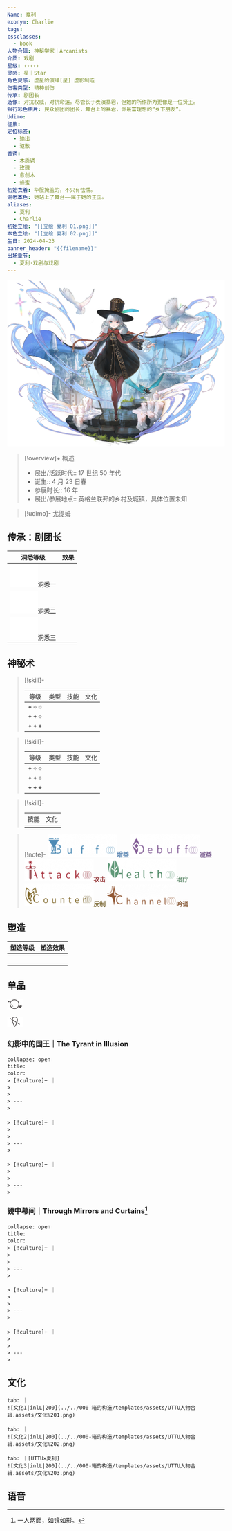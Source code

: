 ```yaml
---
Name: 夏利
exonym: Charlie
tags: 
cssclasses:
  - book
人物合辑: 神秘学家｜Arcanists
介质: 戏剧
星级: ✦✦✦✦✦
灵感: 星｜Star
角色灵感: 虚星的演绎[星] 虚影制造
伤害类型: 精神创伤
传承: 剧团长
造像: 对抗权威，对抗命运。尽管长于表演暴君，但她的所作所为更像是一位贤王。
银行彩色相片: 民众剧团的团长，舞台上的暴君，你最富理想的“乡下朋友”。
Udimo: 
征集: 
定位标签:
  - 输出
  - 驱散
香调:
  - 木质调
  - 玫瑰
  - 愈创木
  - 蜂蜜
初始衣着: 华服掩盖的，不只有怯懦。
洞悉本色: 她站上了舞台——属于她的王国。
aliases:
  - 夏利
  - Charlie
初始立绘: "[[立绘 夏利 01.png]]"
本色立绘: "[[立绘 夏利 02.png]]"
生日: 2024-04-23
banner_header: "{{filename}}"
出场章节:
  - 夏利·戏剧与戏剧
---
```

![cover](assets/夏利｜Charlie.assets/立绘%20夏利%2002.png)

> [!overview]+ 概述
> - 展出/活跃时代:: 17 世纪 50 年代
> - 诞生:: 4 月 23 日春
> - 参展时长:: 16 年
> - 展出/参展地点:: 英格兰联邦的乡村及城镇，具体位置未知

> [!udimo]- 尤提姆
> 
> 

## 传承：剧团长

|                                 洞悉等级                                  | 效果  |
| :-------------------------------------------------------------------: | :-: |
| ![洞悉一\|50](../../000-箱的构造/templates/assets/UTTU人物合辑.assets/图标%20洞悉Ⅰ.png)洞悉一 |     |
| ![洞悉二\|50](../../000-箱的构造/templates/assets/UTTU人物合辑.assets/图标%20洞悉Ⅱ.png)洞悉二 |     |
| ![洞悉三\|50](../../000-箱的构造/templates/assets/UTTU人物合辑.assets/图标%20洞悉Ⅲ.png)洞悉三 |     |

## 神秘术

> [!skill]- 
> 
> 
> | 等级  | 类型  | 技能  | 文化  |
> | :-: | :-: | :-: | :-: |
> | ✦✧✧ |     |     |     |
> | ✦✦✧ |     |     |     |
> | ✦✦✦ |     |     |     |
> 

> [!skill]- 
> 
> 
> | 等级  | 类型  | 技能  | 文化  |
> | :-: | :-: | :-: | :-: |
> | ✦✧✧ |     |     |     |
> | ✦✦✧ |     |     |     |
> | ✦✦✦ |     |     |     |
> 

> [!skill]- 
> 
> 
> | 技能 | 文化 |
> | :--: | :--: |
> |      |      |
> 



> [!note]- 
> ![增益](../../000-箱的构造/templates/assets/UTTU人物合辑.assets/Buff.png)<b><font color="#5c87b3">增益</font></b>
> ![减益](../../000-箱的构造/templates/assets/UTTU人物合辑.assets/Debuff.png)<b><font color="#7B5E91">减益</font></b>
> ![攻击](../../000-箱的构造/templates/assets/UTTU人物合辑.assets/Attack.png)<b><font color="#933334">攻击</font></b>
> ![治疗](../../000-箱的构造/templates/assets/UTTU人物合辑.assets/Health.png)<b><font color="#6F967A">治疗</font></b>
> ![反制](../../000-箱的构造/templates/assets/UTTU人物合辑.assets/Counter.png)<b><font color="#78652F">反制</font></b>
> ![吟诵](../../000-箱的构造/templates/assets/UTTU人物合辑.assets/Channel.png)<b><font color="#895C39">吟诵</font></b>

## 塑造

| 塑造等级 | 塑造效果 |
| :--: | :--: |
|      |      |
|      |      |
|      |      |
|      |      |
|      |      |


## 单品

![利齿子儿|inlL](../../000-箱的构造/templates/assets/UTTU人物合辑.assets/货币%20利齿子儿.png)

![纯雨滴|inlL](../../000-箱的构造/templates/assets/UTTU人物合辑.assets/货币%20纯雨滴.png)

### 幻影中的国王｜The Tyrant in Illusion

````ad-flex
collapse: open
title: 
color: 
> [!culture]+ ｜
> 
> 
> ---
> 

> [!culture]+ ｜
> 
> 
> ---
> 

> [!culture]+ ｜
> 
> 
> ---
> 
````

### 镜中幕间｜Through Mirrors and Curtains[^1]

````ad-flex
collapse: open
title: 
color: 
> [!culture]+ ｜
> 
> 
> ---
> 

> [!culture]+ ｜
> 
> 
> ---
> 

> [!culture]+ ｜
> 
> 
> ---
> 
````

## 文化

````tab
tab: ｜
![文化1|inlL|200](../../000-箱的构造/templates/assets/UTTU人物合辑.assets/文化%201.png)

tab: ｜
![文化2|inlL|200](../../000-箱的构造/templates/assets/UTTU人物合辑.assets/文化%202.png)

tab: ｜[UTTU×夏利]
![文化3|inlL|200](../../000-箱的构造/templates/assets/UTTU人物合辑.assets/文化%203.png)

````

## 语音

[^1]: 一人两面，如镜如影。